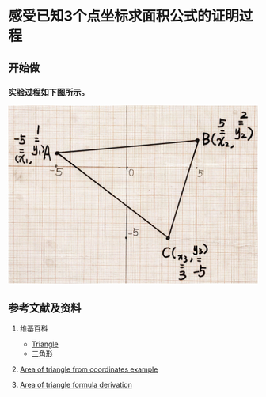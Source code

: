 # 感受已知3个点坐标求面积公式的证明过程

## 开始做

### 实验过程如下图所示。

![](/images/欧几里得几何/计算出图形的面积/感受已知3个点坐标求面积公式的证明过程/1a1.jpg)

## 参考文献及资料

1. 维基百科
	- [Triangle](https://en.wikipedia.org/wiki/Triangle) 
	- [三角形](https://zh.wikipedia.org/wiki/%E4%B8%89%E8%A7%92%E5%BD%A2) 

2. [Area of triangle from coordinates example](https://www.khanacademy.org/math/in-in-grade-10-ncert/x573d8ce20721c073:coordinate-geometry/x573d8ce20721c073:area-of-a-triangle/v/area-of-triangle-example-coordinate-geometry)
3. [Area of triangle formula derivation](https://www.khanacademy.org/math/in-in-grade-10-ncert/x573d8ce20721c073:coordinate-geometry/x573d8ce20721c073:area-of-a-triangle/v/area-of-triangle-formula-derivation) 